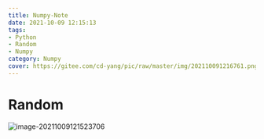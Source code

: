 ```yaml
---
title: Numpy-Note
date: 2021-10-09 12:15:13
tags:
- Python
- Random
- Numpy
category: Numpy
cover: https://gitee.com/cd-yang/pic/raw/master/img/202110091216761.png 
---
```


# Random

![image-20211009121523706](https://gitee.com/cd-yang/pic/raw/master/img/202110091215782.png)
